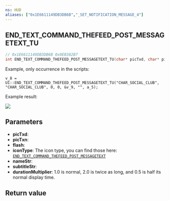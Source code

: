```yaml
---
ns: HUD
aliases: ["0x1E6611149DB3DB6B","_SET_NOTIFICATION_MESSAGE_4"]
---
```

## END_TEXT_COMMAND_THEFEED_POST_MESSAGETEXT_TU

```c
// 0x1E6611149DB3DB6B 0x0EB382B7
int END_TEXT_COMMAND_THEFEED_POST_MESSAGETEXT_TU(char* picTxd, char* picTxn, BOOL flash, int iconType, char* nameStr, char* subtitleStr, float durationMultiplier);
```

Example, only occurrence in the scripts:

```
v_8 = UI::END_TEXT_COMMAND_THEFEED_POST_MESSAGETEXT_TU("CHAR_SOCIAL_CLUB", "CHAR_SOCIAL_CLUB", 0, 0, &v_9, "", a_5);
```

Example result:

![](https://i.imgur.com/Qrf486G.png)


## Parameters
* **picTxd**: 
* **picTxn**: 
* **flash**: 
* **iconType**: The icon type, you can find those here: [`END_TEXT_COMMAND_THEFEED_POST_MESSAGETEXT`](#_0x1CCD9A37359072CF)
* **nameStr**: 
* **subtitleStr**: 
* **durationMultiplier**: 1.0 is normal, 2.0 is twice as long, and 0.5 is half its normal display time.

## Return value
